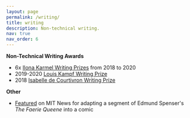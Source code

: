 ```yaml
---
layout: page
permalink: /writing/
title: writing
description: Non-technical writing.
nav: true
nav_order: 6
---
```




**Non-Technical Writing Awards**

 * 6x [Ilona Karmel Writing Prizes](https://cmsw.mit.edu/publications/ilona-karmel-writing-prizes/winners/) from 2018 to 2020
 * 2019-2020 [Louis Kampf Writing Prize](https://wgs.mit.edu/kampfpastrecipients)
 * 2018 [Isabelle de Courtivron Writing Prize](https://shass.mit.edu/news/news-2019-courtivron-writing-prize-winners)

**Other**

 * [Featured](https://news.mit.edu/2019/mit-ivy-li-translates-faerie-queene-into-modern-visual-comic-0307) on MIT News for adapting a segment of Edmund Spenser's *The Faerie Queene* into a comic
